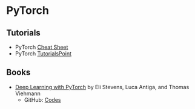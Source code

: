 # PyTorch
## Tutorials
- PyTorch <a href="https://pytorch.org/tutorials/beginner/ptcheat.html">Cheat Sheet</a>
- PyTorch <a href="">TutorialsPoint</a>
## Books
- <a href="https://pytorch.org/deep-learning-with-pytorch">Deep Learning with PyTorch</a> by Eli Stevens, Luca Antiga, and Thomas Viehmann
   - GitHub: <a href="https://github.com/deep-learning-with-pytorch/dlwpt-code">Codes</a>
